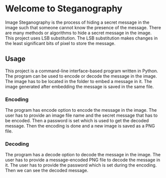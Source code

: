 # Welcome to Steganography
Image Steganography is the process of hiding a secret message in the image such that someone cannot know the presence of the message. There are many methods or algorithms to hide a secret message in the image. This project uses LSB substitution. The LSB substitution makes changes in the least significant bits of pixel to store the message.
## Usage
This project is a command-line interface-based program written in Python. The program can be used to encode or decode the message in the image. The image has to be located in the folder to embed a message in it. The image generated after embedding the message is saved in the same file.
### Encoding
The program has encode option to encode the message in the image. The user has to provide an image file name and the secret message that has to be encoded. Then a password is set which is used to get the decoded message. Then the encoding is done and a new image is saved as a PNG file.
### Decoding
The program has a decode option to decode the message in the image. The user has to provide a message-encoded PNG file to decode the message in it. The user has to provide the password which is set during the encoding. Then we can see the decoded message.
